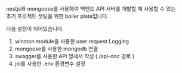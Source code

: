 nestjs와 mongoose를 사용하여 백엔드 API 서버를 개발할 때 사용할 수 있는   
초기 프로젝트 셋팅을 위한 boiler plate입니다.   

다음 설정이 되어있습니다. 

1. winston module을 사용한 user request Logging
2. mongoose를 사용한 mongodb 연결 
3. swagger를 사용한 API 명세서 작성 ( /api-doc 경로 )
4. joi를 사용한 .env 환경변수 설정
